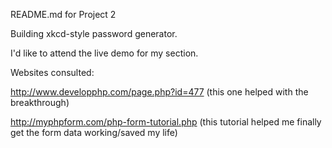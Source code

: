 README.md for Project 2

Building xkcd-style password generator. 

I'd like to attend the live demo for my section.

Websites consulted:

http://www.developphp.com/page.php?id=477 (this one helped with the breakthrough)

http://myphpform.com/php-form-tutorial.php (this tutorial helped me finally get the form data working/saved my life)